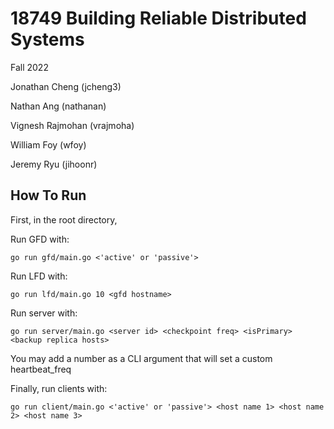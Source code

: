 # 18749 Building Reliable Distributed Systems

Fall 2022

Jonathan Cheng (jcheng3)

Nathan Ang (nathanan)

Vignesh Rajmohan (vrajmoha)

William Foy (wfoy)

Jeremy Ryu (jihoonr) 

## How To Run

First, in the root directory, 

Run GFD with:

`go run gfd/main.go <'active' or 'passive'>`

Run LFD with:

`go run lfd/main.go 10 <gfd hostname>`

Run server with:

`go run server/main.go <server id> <checkpoint freq> <isPrimary> <backup replica hosts>`

You may add a number as a CLI argument that will set a custom heartbeat_freq

Finally, run clients with: 

`go run client/main.go <'active' or 'passive'> <host name 1> <host name 2> <host name 3>`

